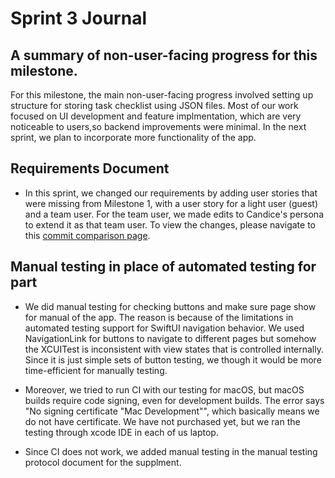 # Sprint 3 Journal

## A summary of non-user-facing progress for this milestone.
For this milestone, the main non-user-facing progress involved setting up structure for storing task checklist using JSON files. Most of our work focused on UI development and feature implmentation, which are very noticeable to users,so backend improvements were minimal. In the next sprint, we plan to incorporate more functionality of the app.

## Requirements Document
- In this sprint, we changed our requirements by adding user stories that were missing from Milestone 1, with a user story for a light user (guest) and a team user. For the team user, we made edits to Candice's persona to extend it as that team user. To view the changes, please navigate to this [commit comparison page](https://github.com/junghyey/grinnell-elephant/compare/1351792...45bff51).


## Manual testing in place of automated testing for part

- We did manual testing for checking buttons and make sure page show for manual of the app. The reason is because of the limitations in automated testing support for SwiftUI navigation behavior. We used NavigationLink for buttons to navigate to different pages but somehow the XCUITest is inconsistent with view states that is controlled internally. Since it is just simple sets of button testing, we though it would be more time-efficient for manually testing.

- Moreover, we tried to run CI with our testing for macOS, but macOS builds require code signing, even for development builds. The error says "No signing certificate "Mac Development"", which basically means we do not have certificate. We have not purchased yet, but we ran the testing through xcode IDE in each of us laptop.
- Since CI does not work, we added manual testing in the manual testing protocol document for the supplment.

